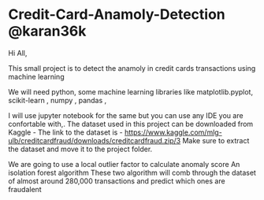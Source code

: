 # Credit-Card-Anamoly-Detection @karan36k

Hi All,

This small project is to detect the anamoly in credit cards transactions using machine learning

We will need python, some machine learning libraries like matplotlib.pyplot, scikit-learn , numpy , pandas , 

I will use jupyter notebook for the same but you can use any IDE you are confortable with,.
The dataset used in this project can be downloaded from Kaggle -
The link to the dataset is - https://www.kaggle.com/mlg-ulb/creditcardfraud/downloads/creditcardfraud.zip/3
Make sure to extract the dataset and move it to the project folder.

We are going to use a local outlier factor to calculate anomaly score
An isolation forest algorithm
These two algorithm will comb through the dataset of almost around 280,000 transactions and predict which ones are fraudalent


